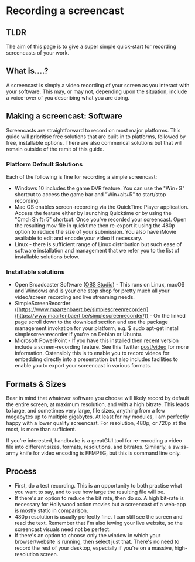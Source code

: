 # Recording a screencast 

## TLDR

The aim of this page is to give a super simple quick-start for recording screencasts of your work.

## What is....?

A screencast is simply a video recording of your screen as you interact with your software. This may, or may not, depending upon the situation, include a voice-over of you describing what you are doing. 

## Making a screencast: Software

Screencasts are straightforward to record on most major platforms. This guide will prioritise free solutions that are built-in to platforms, followed by free, installable options. There are also commerical solutions but that will remain outside of the remit of this guide.


### Platform Default Solutions

Each of the following is fine for recording a simple screencast:

* Windows 10 includes the game DVR feature. You can use the "Win+G" shortcut to access the game bar and "Win+alt+R" to start/stop recording.
* Mac OS enables screen-recording via the QuickTime Player application. Access the feature either by launching Quicktime or by using the "Cmd+Shift+5" shortcut. Once you've recorded your screencast. Open the resulting mov file in quicktime then re-export it using the 480p option to reduce the size of your submission. You also have iMovie available to edit and encode your video if necessary.
* Linux - there is sufficient range of Linux distribution but such ease of software installation and management that we refer you to the list of installable solutions below.

### Installable solutions

* Open Broadcaster Software ([OBS Studio](https://obsproject.com/)) - This runs on Linux, macOS and Windows and is your one stop shop for pretty much all your video/screen recording and live streaming needs.
* SimpleScreenRecorder ([https://www.maartenbaert.be/simplescreenrecorder/](https://www.maartenbaert.be/simplescreenrecorder/)) - On the linked page scroll down to the download section and use the package management invokation for your platform, e.g. $ sudo apt-get install simplescreenrecorder if you're on Debian or Ubuntu.
* Microsoft PowerPoint - If you have this installed then recent version include a screen-recording feature. See this Twitter [post/video](https://twitter.com/MicrosoftEDU/status/1253778753530089472) for more information. Ostensibly this is to enable you to record videos for embedding directly into a presentation but also includes facilities to enable you to export your screencast in various formats.

## Formats & Sizes

Bear in mind that whatever software you choose will likely record by default the entire screen, at maximum resolution, and with a high bitrate. This leads to large, and sometimes very large, file sizes, anything from a few megabytes up to multiple gigabytes. At least for my modules, I am perfectly happy with a lower quality screencast. For resolution,  480p, or 720p at the most, is more than sufficient.

If you're interested, handbrake is a greatGUI tool for re-encoding a video file into different sizes, formats, resolutions, and bitrates. Similarly, a swiss-army knife for video encoding is FFMPEG, but this is command line only.

## Process

* First, do a test recording. This is an opportunity to both practise what you want to say, and to see how large the resulting file will be.
* If there's an option to reduce the bit rate, then do so. A high bit-rate is necessary for Hollywood action movies but a screencast of a web-app is mostly static in comparison.
* 480p resolution is usually perfectly fine. I can still see the screen and read the text. Remember that I'm also iewing your live website, so the screencast visuals need not be perfect.
* If there's an option to choose only the window in which your browser/website is running, then select just that. There's no need to record the rest of your desktop, especially if you're on a massive, high-resolution screen.
